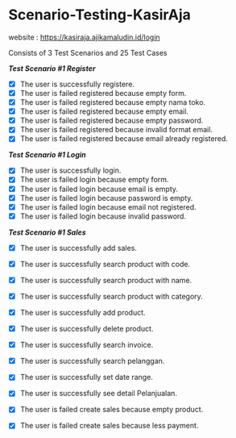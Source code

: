 # Scenario-Testing-KasirAja

website : https://kasiraja.ajikamaludin.id/login

Consists of 3 Test Scenarios and 25 Test Cases

**_Test Scenario #1 Register_**
  - [x] The user is successfully registere.
  - [x] The user is failed registered because empty form.
  - [x] The user is failed registered because empty nama toko.
  - [x] The user is failed registered because empty email.
  - [x] The user is failed registered because empty password.
  - [x] The user is failed registered because invalid format email.
  - [x] The user is failed registered because email already registered.

**_Test Scenario #1 Login_**
  - [x] The user is successfully login.
  - [x] The user is failed login because empty form.
  - [x] The user is failed login because email is empty.
  - [x] The user is failed login because password is empty.
  - [x] The user is failed login because email not registered.
  - [x] The user is failed login because invalid password.

**_Test Scenario #1 Sales_**
  - [x] The user is successfully add sales.
  - [x] The user is successfully search product with code.
  - [x] The user is successfully search product with name.
  - [x] The user is successfully search product with category.
  - [x] The user is successfully add product.
  - [x] The user is successfully delete product.
  - [x] The user is successfully search invoice.
  - [x] The user is successfully search pelanggan.
  - [x] The user is successfully set date range.
  - [x] The user is successfully see detail Pelanjualan.
  - [x] The user is failed create sales because empty product.
  - [x] The user is failed create sales because less payment.

